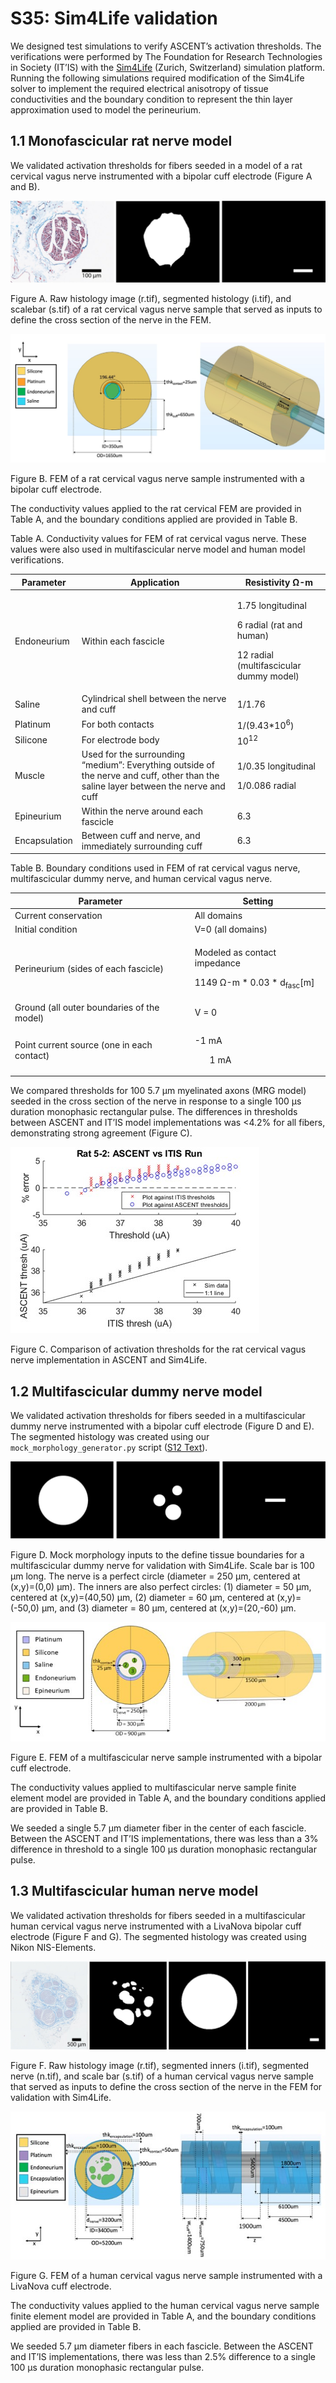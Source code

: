 # S35: Sim4Life validation

We designed test simulations to verify ASCENT’s activation thresholds.
The verifications were performed by The Foundation for Research
Technologies in Society (IT’IS) with the
[Sim4Life](https://zmt.swiss/sim4life/)
(Zurich, Switzerland) simulation platform. Running the following
simulations required modification of the Sim4Life solver to implement
the required electrical anisotropy of tissue conductivities and the
boundary condition to represent the thin layer approximation used to
model the perineurium.

## 1.1 Monofascicular rat nerve model

We validated activation thresholds for fibers seeded in a model of a rat
cervical vagus nerve instrumented with a bipolar cuff electrode (Figure A and B).

![Inline image](uploads/c4e1209883229cff32a21cdf0999e0de/Picture2_CrossSection1.jpg)

Figure A. Raw histology image (r.tif), segmented histology (i.tif), and scalebar (s.tif) of a rat cervical vagus nerve sample that served as inputs to define the cross section of the nerve in the FEM.

![Inline image](uploads/e276681caea4240d2ef5d78de21ab87c/Picture3_Cuff1.jpg)

Figure B. FEM of a rat cervical vagus nerve sample instrumented with a bipolar cuff electrode.

The conductivity values applied to the rat cervical FEM are provided in
Table A, and the boundary conditions applied are provided in
Table B.

Table A. Conductivity values for FEM of rat cervical vagus nerve. These values
were also used in multifascicular nerve model and human model
verifications.

<table>
<thead>
<tr class="header">
<th><strong>Parameter</strong></th>
<th><strong>Application</strong></th>
<th><strong>Resistivity</strong> Ω-m</th>
</tr>
</thead>
<tbody>
<tr class="odd">
<td>Endoneurium</td>
<td>Within each fascicle</td>
<td><p>1.75 longitudinal</p>
<p>6 radial (rat and human)</p>
<p>12 radial (multifascicular dummy model)</p></td>
</tr>
<tr class="even">
<td>Saline</td>
<td>Cylindrical shell between the nerve and cuff</td>
<td>1/1.76</td>
</tr>
<tr class="odd">
<td>Platinum</td>
<td>For both contacts</td>
<td>1/(9.43*10<sup>6</sup>)</td>
</tr>
<tr class="even">
<td>Silicone</td>
<td>For electrode body</td>
<td>10<sup>12</sup></td>
</tr>
<tr class="odd">
<td>Muscle</td>
<td>Used for the surrounding “medium”: Everything outside of the nerve and cuff, other than the saline layer between the nerve and cuff</td>
<td><p>1/0.35 longitudinal</p>
<p>1/0.086 radial</p></td>
</tr>
<tr class="even">
<td>Epineurium</td>
<td>Within the nerve around each fascicle</td>
<td>6.3</td>
</tr>
<tr class="odd">
<td>Encapsulation</td>
<td>Between cuff and nerve, and immediately surrounding cuff</td>
<td>6.3</td>
</tr>
</tbody>
</table>

Table B. Boundary conditions used in FEM of rat cervical vagus nerve,
multifascicular dummy nerve, and human cervical vagus nerve.

<table>
<thead>
<tr class="header">
<th><strong>Parameter</strong></th>
<th><strong>Setting</strong></th>
</tr>
</thead>
<tbody>
<tr class="odd">
<td>Current conservation</td>
<td>All domains</td>
</tr>
<tr class="even">
<td>Initial condition</td>
<td>V=0 (all domains)</td>
</tr>
<tr class="odd">
<td>Perineurium (sides of each fascicle)</td>
<td><p>Modeled as contact impedance</p>
<p>1149 Ω-m * 0.03 * d<sub>fasc</sub>[m]</p></td>
</tr>
<tr class="even">
<td>Ground (all outer boundaries of the model)</td>
<td>V = 0</td>
</tr>
<tr class="odd">
<td>Point current source (one in each contact)</td>
<td><p>-1 mA</p>
<ul>
<p>1 mA</p></td>
</ul></td>
</tr>
</tbody>
</table>

We compared thresholds for 100 5.7 µm myelinated axons (MRG model)
seeded in the cross section of the nerve in response to a single 100 µs
duration monophasic rectangular pulse. The differences in thresholds
between ASCENT and IT’IS model implementations was \<4.2% for all
fibers, demonstrating strong agreement (Figure C).

![Inline image](uploads/3209b7b1f369a70a973385b635c801c9/Picture4.jpg)

Figure C. Comparison of activation thresholds for the rat cervical vagus nerve implementation in ASCENT and Sim4Life.

## 1.2 Multifascicular dummy nerve model

We validated activation thresholds for fibers seeded in a
multifascicular dummy nerve instrumented with a bipolar cuff electrode
(Figure D and E). The segmented histology was created using
our `mock_morphology_generator.py` script ([S12 Text](https://github.com/wmglab-duke/ascent/wiki/S12:-Python-MockSample-class-for-creating-binary-masks-of-nerve-morphology)).

![Inline image](uploads/2869942c6f0a8197e76ff97b8ad0133b/Picture5.jpg)

Figure D. Mock morphology inputs to the define tissue boundaries for a multifascicular dummy nerve for validation with Sim4Life. Scale bar is 100 µm long. The nerve is a perfect circle (diameter = 250 µm, centered at (x,y)=(0,0) µm). The inners are also perfect circles: (1) diameter = 50 µm, centered at (x,y)=(40,50) µm, (2) diameter = 60 µm, centered at (x,y)=(-50,0) µm, and (3) diameter = 80 µm, centered at (x,y)=(20,-60) µm.

![Inline image](uploads/d4f2a7230a6f0faab591489c9348ed94/Picture6.jpg)

Figure E. FEM of a multifascicular nerve sample instrumented with a bipolar cuff electrode.

The conductivity values applied to multifascicular nerve sample finite
element model are provided in Table A, and the boundary conditions
applied are provided in Table B.

We seeded a single 5.7 µm diameter fiber in the center of each fascicle.
Between the ASCENT and IT’IS implementations, there was less than a 3%
difference in threshold to a single 100 µs duration monophasic
rectangular pulse.

## 1.3 Multifascicular human nerve model

We validated activation thresholds for fibers seeded in a
multifascicular human cervical vagus nerve instrumented with a LivaNova
bipolar cuff electrode (Figure F and G). The segmented
histology was created using Nikon NIS-Elements.

![Inline image](uploads/67640d7375fb580ad81d634bc6a35a3e/Picture7.jpg)

Figure F. Raw histology image (r.tif), segmented inners (i.tif), segmented nerve (n.tif), and scale bar (s.tif) of a human cervical vagus nerve sample that served as inputs to define the cross section of the nerve in the FEM for validation with Sim4Life.

![Inline image](uploads/df72ab32fc2b5f2b5376152462bdbeab/Picture8.jpg)

Figure G. FEM of a human cervical vagus nerve sample instrumented with a LivaNova cuff electrode.

The conductivity values applied to the human cervical vagus nerve sample
finite element model are provided in Table A, and the boundary
conditions applied are provided in Table B.

We seeded 5.7 µm diameter fibers in each fascicle. Between the ASCENT
and IT’IS implementations, there was less than 2.5% difference to a
single 100 µs duration monophasic rectangular pulse.
